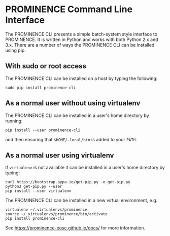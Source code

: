 # PROMINENCE Command Line Interface

The PROMINENCE CLI presents a simple batch-system style interface to PROMINENCE. It is written in Python and works with both Python 2.x and 3.x. There are a number of ways the PROMINENCE CLI can be installed using pip.

## With sudo or root access
The PROMINENCE CLI can be installed on a host by typing the following:
```
sudo pip install prominence-cli
```

## As a normal user without using virtualenv
The PROMINENCE CLI can be installed in a user's home directory by running:
```
pip install --user prominence-cli
```
and then ensuring that `$HOME/.local/bin` is added to your `PATH`.

## As a normal user using virtualenv
If `virtualenv` is not available it can be installed in a user's home directory by typing:
```
curl https://bootstrap.pypa.io/get-pip.py -o get-pip.py
python3 get-pip.py --user
pip install --user virtualenv
```
The PROMINENCE CLI can be installed in a new virtual environment, e.g.
```
virtualenv ~/.virtualenvs/prominence
source ~/.virtualenvs/prominence/bin/activate
pip install prominence-cli
```

See https://prominence-eosc.github.io/docs/ for more information.
